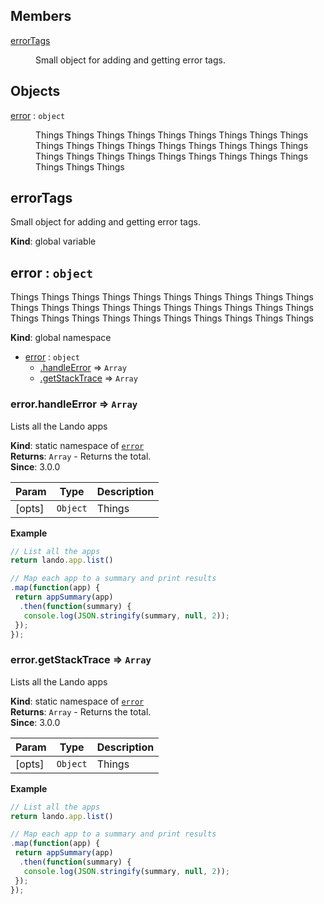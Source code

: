 ## Members

<dl>
<dt><a href="#errorTags">errorTags</a></dt>
<dd><p>Small object for adding and getting error tags.</p>
</dd>
</dl>

## Objects

<dl>
<dt><a href="#error">error</a> : <code>object</code></dt>
<dd><p>Things Things Things Things Things Things Things Things Things Things
Things Things Things Things Things Things
Things Things Things Things Things Things Things Things
Things Things Things Things Things Things</p>
</dd>
</dl>

<a name="errorTags"></a>

## errorTags
Small object for adding and getting error tags.

**Kind**: global variable  
<a name="error"></a>

## error : <code>object</code>
Things Things Things Things Things Things Things Things Things Things
Things Things Things Things Things Things
Things Things Things Things Things Things Things Things
Things Things Things Things Things Things

**Kind**: global namespace  

* [error](#error) : <code>object</code>
    * [.handleError](#error.handleError) ⇒ <code>Array</code>
    * [.getStackTrace](#error.getStackTrace) ⇒ <code>Array</code>

<a name="error.handleError"></a>

### error.handleError ⇒ <code>Array</code>
Lists all the Lando apps

**Kind**: static namespace of [<code>error</code>](#error)  
**Returns**: <code>Array</code> - Returns the total.  
**Since**: 3.0.0  

| Param | Type | Description |
| --- | --- | --- |
| [opts] | <code>Object</code> | Things |

**Example**  
```js
// List all the apps
return lando.app.list()

// Map each app to a summary and print results
.map(function(app) {
 return appSummary(app)
  .then(function(summary) {
   console.log(JSON.stringify(summary, null, 2));
 });
});
```
<a name="error.getStackTrace"></a>

### error.getStackTrace ⇒ <code>Array</code>
Lists all the Lando apps

**Kind**: static namespace of [<code>error</code>](#error)  
**Returns**: <code>Array</code> - Returns the total.  
**Since**: 3.0.0  

| Param | Type | Description |
| --- | --- | --- |
| [opts] | <code>Object</code> | Things |

**Example**  
```js
// List all the apps
return lando.app.list()

// Map each app to a summary and print results
.map(function(app) {
 return appSummary(app)
  .then(function(summary) {
   console.log(JSON.stringify(summary, null, 2));
 });
});
```
